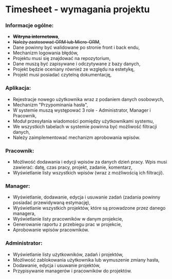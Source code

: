 # Timesheet - wymagania projektu

### Informacje ogólne:
- <s>**Witryna internetowa**</s>,
- <s>Należy zastosować ORM lub Micro-ORM</s>,
- Dane powinny być walidowane po stronie front i back endu,
- Mechanizm logowania błędów,
- Projektu musi się znajdować na repozytorium,
- Dane muszą być zapisywane i odczytywane z bazy danych,
- Projekt będzie oceniany również ze względu na estetykę, 
- Projekt musi posiadać czytelną dokumentację,

### Aplikacja:
- Rejestracje nowego użytkownika wraz z podaniem danych osobowych,
- Mechanizm "Przypominania hasła",
- W systemie muszą występować 3 role - Administrator, Manager i Pracownik,
- Moduł przesyłania wiadomości pomiędzy użytkownikami systemu,
- We wszystkich tabelach w systemie powinna być możliwość filtracji danych,
- Należy zaimplementować mechanizm aprobowania wpisów.

### Pracownik:
- Możliwość dodawania i edycji wpisów za danych dzień pracy. Wpis musi zawierać: datę, czas pracy, projekt, zadanie, komentarz,
- Wyświetlanie listy wszystkich wpisów (wraz z możliwością ich filtracji).

### Manager:
- Wyświetlanie, dodawanie, edycja i usuwanie zadań (zadania powinny posiadać przewidywaną estymację),
- Wyświetlanie wszystkich projektów, które są prowadzone przez danego managera, 
- Wyświetlanie listy pracowników w danym projekcie,
- Generowanie raportu z przebiegu prac w projekcie,
- Aprobowanie wpisów pracowników.

### Administrator:
- Wyświetlanie listy użytkowników, zadań i projektów,
- Możliwość zablokowania użytkownika lub wymuszenie zmiany hasła,
- Dodawanie, edycja i usuwanie projektów,
- Przypisywanie managerów i pracowników do projektów.